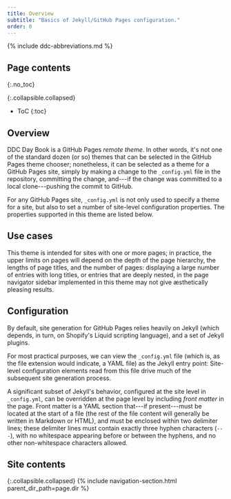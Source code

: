 ```yaml
---
title: Overview
subtitle: "Basics of Jekyll/GitHub Pages configuration."
order: 0
---
```


{% include ddc-abbreviations.md %}

## Page contents
{:.no_toc}

{:.collapsible.collapsed}
- ToC
{:toc}

## Overview

DDC Day Book is a GitHub Pages _remote theme_. In other words, it's not one of the standard dozen (or so) themes that can be selected in the GitHub Pages theme chooser; nonetheless, it can be selected as a theme for a GitHub Pages site, simply by making a change to the `_config.yml` file in the repository, committing the change, and---if the change was committed to a local clone---pushing the commit to GitHub. 

For any GitHub Pages site, `_config.yml` is not only used to specify a theme for a site, but also to set a number of site-level configuration properties. The properties supported in this theme are listed below.

## Use cases

This theme is intended for sites with one or more pages; in practice, the upper limits on pages will depend on the depth of the page hierarchy, the lengths of page titles, and the number of pages: displaying a large number of entries with long titles, or entries that are deeply nested, in the page navigator sidebar implemented in this theme may not give &aelig;sthetically pleasing results.

## Configuration

By default, site generation for GitHub Pages relies heavily on Jekyll (which depends, in turn, on Shopify's Liquid scripting language), and a set of Jekyll plugins. 

For most practical purposes, we can view the `_config.yml` file (which is, as the file extension would indicate, a YAML file) as the Jekyll entry point: Site-level configuration elements read from this file drive much of the subsequent site generation process.

A significant subset of Jekyll's behavior, configured at the site level in `_config.yml`, can be overridden at the page level by including _front matter_ in the page. Front matter is a YAML section that---if present---must be located at the start of a file (the rest of the file content will generally be written in Markdown or HTML), and must be enclosed within two delimiter lines; these delimiter lines must contain exactly three hyphen characters (`---`), with no whitespace appearing before or between the hyphens, and no other non-whitespace characters allowed.

## Site contents

{:.collapsible.collapsed}
{% include navigation-section.html parent_dir_path=page.dir %}
